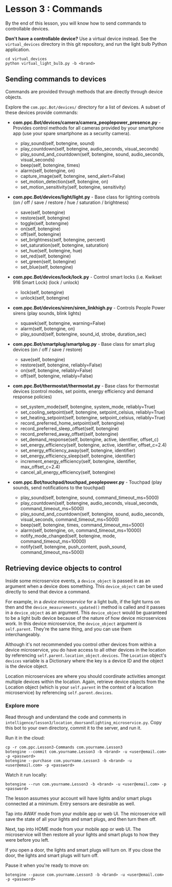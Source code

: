 # Lesson 3 : Commands

By the end of this lesson, you will know how to send commands to controllable devices.

**Don't have a controllable device?** Use a virtual device instead. See the `virtual_devices` directory in this git repository, and run the light bulb Python application.

    cd virtual_devices
    python virtual_light_bulb.py -b <brand>

## Sending commands to devices

Commands are provided through methods that are directly through device objects. 

Explore the `com.ppc.Bot/devices/` directory for a list of devices. A subset of these devices provide commands:

* **com.ppc.Bot/devices/camera/camera_peoplepower_presence.py**     - Provides control methods for all cameras provided by your smartphone app (use your spare smartphone as a security camera).
    * play_sound(self, botengine, sound)
    * play_countdown(self, botengine, audio_seconds, visual_seconds)
    * play_sound_and_countdown(self, botengine, sound, audio_seconds, visual_seconds)
    * beep(self, botengine, times)
    * alarm(self, botengine, on)
    * capture_image(self, botengine, send_alert=False)
    * set_motion_detection(self, botengine, on)
    * set_motion_sensitivity(self, botengine, sensitivity)
    
* **com.ppc.Bot/devices/light/light.py**                            - Base class for lighting controls (on / off / save / restore / hue / saturation / brightness)
    * save(self, botengine)
    * restore(self, botengine)
    * toggle(self, botengine)
    * on(self, botengine)
    * off(self, botengine)
    * set_brightness(self, botengine, percent)
    * set_saturation(self, botengine, saturation)
    * set_hue(self, botengine, hue)
    * set_red(self, botengine)
    * set_green(self, botengine)
    * set_blue(self, botengine)
    
* **com.ppc.Bot/devices/lock/lock.py**                              - Control smart locks (i.e. Kwikset 916 Smart Lock) (lock / unlock)
    * lock(self, botengine)
    * unlock(self, botengine)

* **com.ppc.Bot/devices/siren/siren_linkhigh.py**                   - Controls People Power sirens (play sounds, blink lights)
    * squawk(self, botengine, warning=False)
    * alarm(self, botengine, on)
    * play_sound(self, botengine, sound_id, strobe, duration_sec)

* **com.ppc.Bot/smartplug/smartplug.py**                            - Base class for smart plug devices (on / off / save / restore)
    * save(self, botengine)
    * restore(self, botengine, reliably=False)
    * on(self, botengine, reliably=False)
    * off(self, botengine, reliably=False)

* **com.ppc.Bot/thermostat/thermostat.py**                          - Base class for thermostat devices (control modes, set points, energy efficiency and demand response policies)
    * set_system_mode(self, botengine, system_mode, reliably=True)
    * set_cooling_setpoint(self, botengine, setpoint_celsius, reliably=True)
    * set_heating_setpoint(self, botengine, setpoint_celsius, reliably=True)
    * record_preferred_home_setpoint(self, botengine)
    * record_preferred_sleep_offset(self, botengine)
    * record_preferred_away_offset(self, botengine)
    * set_demand_response(self, botengine, active, identifier, offset_c)
    * set_energy_efficiency(self, botengine, active, identifier, offset_c=2.4)
    * set_energy_efficiency_away(self, botengine, identifier)
    * set_energy_efficiency_sleep(self, botengine, identifier)
    * increment_energy_efficiency(self, botengine, identifier, max_offset_c=2.4)
    * cancel_all_energy_efficiency(self, botengine)

* **com.ppc.Bot/touchpad/touchpad_peoplepower.py**                  - Touchpad (play sounds, send notifications to the touchpad)
    * play_sound(self, botengine, sound, command_timeout_ms=5000)
    * play_countdown(self, botengine, audio_seconds, visual_seconds, command_timeout_ms=5000)
    * play_sound_and_countdown(self, botengine, sound, audio_seconds, visual_seconds, command_timeout_ms=5000)
    * beep(self, botengine, times, command_timeout_ms=5000)
    * alarm(self, botengine, on, command_timeout_ms=10000)
    * notify_mode_changed(self, botengine, mode, command_timeout_ms=10000)
    * notify(self, botengine, push_content, push_sound, command_timeout_ms=5000)
    
## Retrieving device objects to control

Inside some microservice events, a `device_object` is passed in as an argument when a device does something. This `device_object` can be used directly to send that device a command. 

For example, in a *device microservice* for a light bulb, if the light turns on then and the `device_measurements_updated()` method is called and it passes in a `device_object` as an argument.  This `device_object` would be guaranteed to be a light bulb device because of the nature of how device microservices work. In this device microservice, the `device_object` argument *is* `self.parent`. They're the same thing, and you can use them interchangeably.

Although it's not recommended you control other devices from within a device microservice, you do have access to all other devices in the location by referencing `self.parent.location_object.devices`. The `Location` object's `devices` variable is a Dictionary where the key is a device ID and the object is the device object.

Location microservices are where you should coordinate activities amongst multiple devices within the location. Again, retrieve device objects from the Location object (which is your `self.parent` in the context of a location microservice) by referencing `self.parent.devices`. 


### Explore more

Read through and understand the code and comments in `intelligence/lesson3/location_doorsandlighting_microservice.py`. Copy this bot to your own directory, commit it to the server, and run it.

Run it in the cloud:

    cp -r com.ppc.Lesson3-Commands com.yourname.Lesson3
    botengine --commit com.yourname.Lesson3 -b <brand> -u <user@email.com> -p <password>
    botengine --purchase com.yourname.Lesson3 -b <brand> -u <user@email.com> -p <password>

Watch it run locally:

    botengine --run com.yourname.Lesson3 -b <brand> -u <user@email.com> -p <password>
    
The lesson assumes your account will have lights and/or smart plugs connected at a minimum. Entry sensors are desirable as well.

Tap into AWAY mode from your mobile app or web UI. The microservice will save the state of all your lights and smart plugs, and then turn them off.

Next, tap into HOME mode from your mobile app or web UI. The microservice will then restore all your lights and smart plugs to how they were before you left.

If you open a door, the lights and smart plugs will turn on.  If you close the door, the lights and smart plugs will turn off.

Pause it when you're ready to move on:

    botengine --pause com.yourname.Lesson3 -b <brand> -u <user@email.com> -p <password>